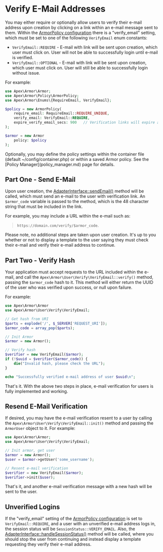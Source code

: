 
# Verify E-Mail Addresses

You may either require or optionally allow users to verify their e-mail address upon creation by clicking on a link within an e-mail message sent to them.  Within the [ArmorPolicy configuration](armorpolicy.md) there is a "verify_email" setting, which must be set to one of the following `VerifyEmail` enum constants:

* `VerifyEmail::REQUIRE` - E-mail with link will be sent upon creation, which user must click on.  User will not be able to successfully login until e-mail is verified.
* `VerifyEmail::OPTIONAL` - E-mail with link will be sent upon creation, which user must click on.  User will still be able to successfully login without issue.

For example:

~~~php
use Apex\Armor\Armor;
use Apex\Armor\Policy\ArmorPolicy;
use Apex\Armor\Enums\{RequireEmail, VerifyEmail};

$policy = new ArmorPolicy(
    require_email: RequireEmail::REQUIRE_UNIQUE, 
    verify_email: VerifyEmail::REQUIRE, 
    expire_verify_email_secs: 900   // Verification links will expire after 15 mins
);

$armor = new Armor
    policy: $policy
);
~~~

Optionally, you may define the policy settings within the container file (default ~/config/container.php) or within a saved Armor policy.  See the [Policy Manager[(policy_manager.md) page for details.


## Part One - Send E-Mail

Upon user creation, the [AdapterInterface::sendEmail()](adapter.md) method will be called, which must send an e-mail to the user with verification link.  An `$armor_code` variable is passed to the method, which is the 48 character string that must be included in the link.

For example, you may include a URL within the e-mail such as:  

> `https://domain.com/verify/$armor_code`.

Please note, no additional steps are taken upon user creation.  It's up to you whether or not to display a template to the user saying they must check their e-mail and verify their e-mail address to continue.


## Part Two - Verify Hash

Your application must accept requests to the URL included within the e-mail, and call the `Apex\Armor\User\Verify\VerifyEmail::verify()` method, passing the `$armor_code` hash to it.  This method will either return the UUID of the user who was verified upon success, or null upon failure.

For example:

~~~php
use Apex\Armor\Armor
use Apex\Armor\User\Verify\VerifyEmail;

// Get hash from URI
$parts = explode('/', $_SERVER['REQUEST_URI']);
$armor_code = array_pop($parts);

// Init Armor
$armor = new Armor();

// Verify hash
$verifier = new VerifyEmail($armor);
if (!$uuid = $verifier($armor_code)) { 
    die("Invalid hash, please check the URL");
}

echo "Successfully verified e-mail address of user $uuid\n";
~~~

That's it.  With the above two steps in place, e-mail verification for users is fully implemented and working.


## Resend E-Mail Verification

If desired, you may have the e-mail verification resent to a user by calling the `Apex\Armor\User\Verify\VerifyEmail::init()` method and passing the `ArmorUser` object to it.  For example:

~~~php
use Apex\Armor\Armor;
use Apex\Armor\User\Verify\VerifyEmail;

// Init armor, get user
$armor = new Armor();
$user = $armor->getUser('some_username');

// Resent e-mail verification
$verifier = new VerifyEmail($armor);
$verifier->init($user);
~~~

That's it, and another e-mail verification message with a new hash will be sent to the user.


## Unverified Logins

If the "verify_email" setting of the [ArmorPolicy configuration](armorpolicy.md) is set to `VerifyEmail::REQUIRE`, and a user with an unverified e-mail address logs in, the session status will be `SessionStatus::VERIFY_EMAIL`.  Also, the [AdapterInterface::handleSessionStatus()](adapter.md) method will be called, where you should stop the user from continuing and instead display a template requesting they verify their e-mail address.



